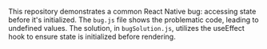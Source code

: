 This repository demonstrates a common React Native bug: accessing state before it's initialized. The `bug.js` file shows the problematic code, leading to undefined values. The solution, in `bugSolution.js`, utilizes the useEffect hook to ensure state is initialized before rendering.